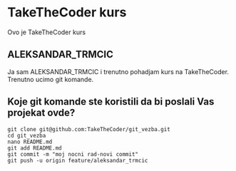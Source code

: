# TakeTheCoder kurs
Ovo je TakeTheCoder kurs

## ALEKSANDAR_TRMCIC
Ja sam ALEKSANDAR_TRMCIC i trenutno pohadjam kurs na TakeTheCoder.
Trenutno ucimo git komande.
## Koje git komande ste koristili da bi poslali Vas projekat ovde?
```
git clone git@github.com:TakeTheCoder/git_vezba.git
cd git_vezba
nano README.md
git add README.md
git commit -m "moj nocni rad-novi commit"
git push -u origin feature/aleksandar_trmcic
```
